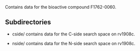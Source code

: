 Contains data for the bioactive compound F1762-0060.

## Subdirectories

- cside/ contains data for the C-side search space on rv1908c.

- nside/ contains data for the N-side search space on rv1908c.

